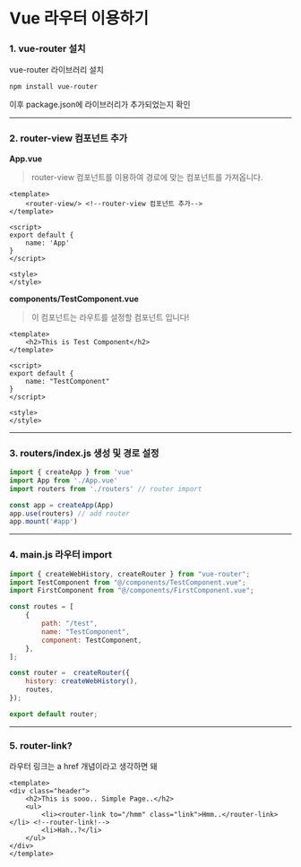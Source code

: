 # Vue 라우터 이용하기

### 1. vue-router 설치
vue-router 라이브러리 설치
```
npm install vue-router
```
이후 package.json에 라이브러리가 추가되었는지 확인

---

### 2. router-view 컴포넌트 추가
**App.vue**

> router-view 컴포넌트를 이용하여 경로에 맞는 컴포넌트를 가져옵니다.
```vue
<template>
    <router-view/> <!--router-view 컴포넌트 추가-->
</template>

<script>
export default {
    name: 'App'
}
</script>

<style>
</style>
```

**components/TestComponent.vue**

> 이 컴포넌트는 라우트를 설정할 컴포넌트 입니다!
```vue
<template>
    <h2>This is Test Component</h2>
</template>

<script>
export default {
    name: "TestComponent"
}
</script>

<style>
</style>
```

---

### 3. routers/index.js 생성 및 경로 설정
```js
import { createApp } from 'vue'
import App from './App.vue'
import routers from './routers' // router import

const app = createApp(App)
app.use(routers) // add router
app.mount('#app')
```

---

### 4. main.js 라우터 import
```js
import { createWebHistory, createRouter } from "vue-router";
import TestComponent from "@/components/TestComponent.vue";
import FirstComponent from "@/components/FirstComponent.vue";

const routes = [
    {
        path: "/test",
        name: "TestComponent",
        component: TestComponent,
    },
];

const router =  createRouter({
    history: createWebHistory(),
    routes,
});

export default router;
```

---

### 5. router-link?
라우터 링크는 a href 개념이라고 생각하면 돼

```vue
<template>
<div class="header">
    <h2>This is sooo.. Simple Page..</h2>
    <ul>
        <li><router-link to="/hmm" class="link">Hmm..</router-link></li> <!--router-link!-->
        <li>Hah..?</li>
    </ul>
</div>
</template>
```
